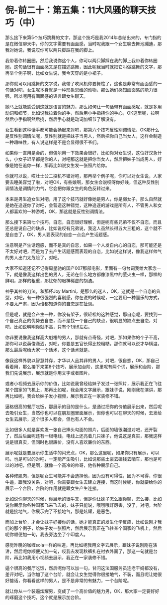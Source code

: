 # 倪-前二十：第五集：11大风骚的聊天技巧（中）

那么接下来第5个技巧跳舞的文字，那这个技巧是我2014年总结出来的，专门指的是在微信聊天中，你的文字需要有画面感，当时呢我跟一个女生聊去舞池蹦迪，那我对她说，我说哎你可以两只脚踩在我的脚上。

我带着你转圈圈，然后我说你这个人，你可以两只脚踩在我的脚上我带着你转圈圈，这句话很有画面感又是在描述跳舞，因此呢我当时就把它叫做跳舞的文字，那再举个例子啊，比如女生说，我今天穿的是小裙子。

那你就可以用跳舞的文字说，我带了吹风机你要舞柱了，这也是非常有画面感的一句话对吧，女生呢本身就是一种形象思维的动物，那么她们感知画面感的能力很强，所以呢用有画面感的语言跟女生聊天。

她马上就能感受到这就是语言的魅力，那么如何让一句话带有画面感呢，就是多用动词和细节，比如说我拉着你的手，然后用小手指挠你的手心，OK这里呢，拉啊然后小手指啊然后挠，然后手心就是动词加细节了解没有。

女生看到这种话手都可能会扬起来对吧，那第六个技巧反性别调情法，OK那什么是反性别调情法呢，反性别就是把妹子当男人，然后把你自己当女人，这样会制造一种趣味性，有人说这样是不是会显得很不爷们。

如果你一直用是会的，但偶尔用一下效果会很好，比如你对女生说，这位好汉急什么，小女子迟早都是你的人，对吧那这就是把你当女人，然后把妹子当成男人，好像是她在追你一样，那再比如说女生发一张照片给你。

你就可以说，哎壮士公二投机不错对吧，那再举个例子呢，你可以对女生说，人家要去睡美容觉了啦，对吧OK，有些娘啊，那女生会说哎呀你好贱，但这种反性别调情法是调情的力气，它会把你跟女生的角色反转过来。

本来是男生追女生对吧，用了这个技巧就好像她是男人，你是弱女子，那么自然就是她在追逐你了对吧，会营造这种错觉，这种追逐的游戏是所有人，不管男人和女人都喜欢的一种游戏，OK，那这就是反性别调情法。

那么接下来第七个技巧，自恋，自恋很好理解，但是呢有些兄弟不仅不自恋，而且还总是说自己的缺点，比如说哎有兄弟说，我这人虽然长得五大三粗的，这个就不是自恋了，OK，男人要表现的自恋一点会产生话题感。

注意啊是产生话题感，而不是真的自恋，如果一个人发自内心的自恋，那可能还是不太好对吧，而是为了去产生话题感而表现的自恋，比如说这样说，像我这样帅气的男人出门太危险了，对吧。

大家不知道还记不记得周星驰的国产007那部电影，里面有一句台词我给大家念一下，就是像我这样出色的男人，无论在什么地方都像漆黑中的萤火虫一样，那样的鲜明，那样的粗重，那忧郁的眼神稀虚的胡渣。

神乎其神的刀法，和那杯Joy Martini，是那么的迷人，OK，这就是一个自恋的典型，对吧，有一种很强烈的喜剧感，你在说的时候呢，一定要用一种逗乐的方式，不要太严肃，因为谁都知道你的自恋是在扯淡。

但是呢，就是会产生一种，你没有架子，很轻松的这种感觉，那自恋呢，要找到一个自己真正的优势去自恋，而不是找一个自己的缺点，很明显的缺点去自恋，对吧，比如说明明你就不高，只有个1米6左右。

你非要说像我这样高大魁梧的男人，那就有点奇怪，对吧，那如果你的个子不高，那你可以说英俊潇洒，对吧，你要是五官长得比较粗糙，那你就可以说才华横溢，那么最后呢给大家一个话术，这个话术就是。

像我这样外貌以智慧并存，才华以人品其非的男人，对吧，很自恋，OK，那自己看着用，那么接下来第8个技巧，展示加台阶，这里呢有两个词，展示和台阶，那我们先说展示，展示就是你用文字或者图片。

或者小视频去展示你的价值，比如说我曾经给妹子发过一张照片，展示我正在飞往某个国家的飞机上，那再比如呢，我会用文字展示，跟妹子说，刚刚我在演讲，那再比如呢，我会给妹子发小视频，展示我正在一家装修不错。

逼格很高的餐厅吃饭，那展示的目的是什么，是通过把你的价值展示出来，然后呢去吸引女生，当然你也可以在朋友圈里面展示，但你也可以在聊天的时候，去发给女生去展示，这个很多人都会，但也有人不会。

比如很多人就是喜欢发一张自己捧头勾面的照片，后面的墙很潮湿对吧，还开裂了，然后后面呢还有一根电线，电线上还亮着几只袜子，他说这是真实，那我这样说是很真实，但同时也很廉价，没有人喜欢廉价的东西。

展示呢就是要展示你生活中的闪光点，OK，那么这里呢，如果你只有展示，可以吗，也是可以的对吧，一定能产生吸引，比如说那些土豪去砸钱去晒车，那也是可以的对吧，但是啊，就像一个高冷的帅哥，他各种展示自己。

各种修肌肉，但是呢女生可能并不会选择他，因为没有可得性，因为不可得，你很牛逼，跟我没关系，对吧，你需要跟女生去建立连接，而这时候呢，你就要给你的展示一个台阶，台阶的作用就是跟女生产生连接。

比如说你聊天的时候，你展示的很牛叉，但是你让妹子怎么跟你聊，怎么接，比如说你展示你各种国家飞来飞去的，妹子只能说，哦哦哦好厉害，没了，对吧，台阶就是接地气，你展示完了不接地气，那是炫耀，是恶色。

而加上台阶，才会让妹子好接你的话，她才能真正的发生化学反应，比如说刚才我们的那个例子，给妹子发一张照片，然后展示我正在飞往某个国家的飞机上，然后呢你顺便加一句，我去旁边坐了个印度人。

感觉昨晚的咖喱sola一样的味道，再比如呢我用文字去展示，跟妹子说刚刚在演讲，然后呢你顺便又加一句，哎我去发现秋裤扎在衬衣外面了，那这一句就是台阶，再比如我用小视频去展示，我正在一家装修不错。

逼个很高的餐厅吃饭，然后呢你可以加一句，甘问这法国服务员连老干妈都没有，差评对吧，当你加了这个台阶，就会让女生觉得你很接地气，不装，而且呢让她很好接话，你看看这样的男人，是不是非常的有魅力，一个台阶呢。

就让你从一个装逼炫耀男，变成了一个高价值的魅力男，OK，那大家一定要好好的琢磨这个技巧，这个就是展示加台阶。